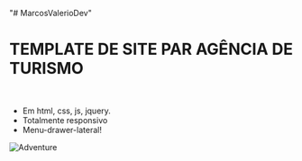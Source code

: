 "# MarcosValerioDev" 
<h1> TEMPLATE DE SITE PAR AGÊNCIA DE TURISMO </h1>
<br>

- Em html, css, js, jquery.
- Totalmente responsivo
- Menu-drawer-lateral!

![Adventure](https://user-images.githubusercontent.com/62233821/113468430-8e295280-941c-11eb-8b75-726a0be8a07c.jpg)

